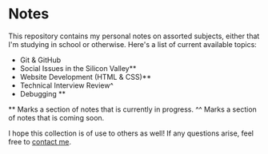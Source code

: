 # Notes

This repository contains my personal notes on assorted subjects, either that I'm studying in school or otherwise. Here's a list of current available topics:

- Git & GitHub
- Social Issues in the Silicon Valley**
- Website Development (HTML & CSS)**
- Technical Interview Review^
- Debugging **

** Marks a section of notes that is currently in progress.
^^ Marks a section of notes that is coming soon.

I hope this collection is of use to others as well! If any questions arise, feel free to [contact me](mailto:neelkishnani@gmail.com). 
